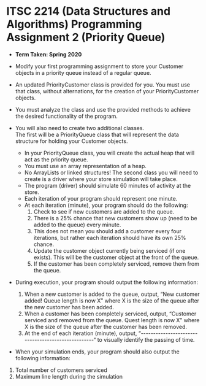 # ITSC 2214 (Data Structures and Algorithms) Programming Assignment 2 (Priority Queue)
- **Term Taken: Spring 2020**
- Modify your first programming assignment to store your Customer objects in a priority queue instead of a regular queue. 
- An updated PriorityCustomer class is provided for you. You must use that class, without alternations, for the creation of your PriorityCustomer objects. 
-  You must analyze the class and use the provided methods to achieve the desired functionality of the program. 
-   You will also need to create two additional classes.  
    The first will be a PriorityQueue class that will represent the data structure for holding your Customer objects.  
     - In your PriorityQueue class, you will create the actual heap that will act as the priority queue.  
     - You must use an array representation of a heap.
     - No ArrayLists or linked structures! 
    The second class you will need to create is a driver where your store simulation will take place.
     - The program (driver) should simulate 60 minutes of activity at the store.
     - Each iteration of your program should represent one minute. 
     - At each iteration (minute), your program should do the following:
       1. Check to see if new customers are added to the queue.  
       2. There is a 25% chance that new customers show up (need to be added to the queue) every minute.  
       3. This does not mean you should add a customer every four iterations, but rather each iteration should have its own 25% chance.
       4. Update the customer object currently being serviced (if one exists).  This will be the customer object at the front of the queue.  
       5. If the customer has been completely serviced, remove them from the queue.
 - During execution, your program should output the following information:
   1. When a new customer is added to the queue, output, “New customer added!  Queue length is now X” where X is the size of the queue after the new customer has been added.
   2. When a customer has been completely serviced, output, “Customer serviced and removed from the queue.  Quest length is now X” where X is the size of the queue after the customer has been removed.
   3. At the end of each iteration (minute), output, “---------------------------------------------------“  to visually identify the passing of time.

 - When your simulation ends, your program should also output the following information:
  1. Total number of customers serviced
  2. Maximum line length during the simulation



     

